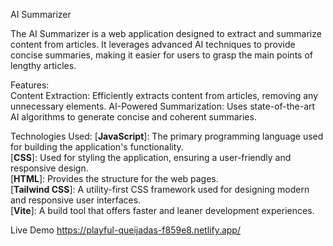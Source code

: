 AI Summarizer

The AI Summarizer is a web application designed to extract and summarize content from articles. It leverages advanced AI techniques to provide concise summaries, making it easier for users to grasp the main points of lengthy articles.  

Features:  
Content Extraction: Efficiently extracts content from articles, removing any unnecessary elements.
AI-Powered Summarization: Uses state-of-the-art AI algorithms to generate concise and coherent summaries.

Technologies Used:
[**JavaScript**]: The primary programming language used for building the application's functionality.  
[**CSS**]: Used for styling the application, ensuring a user-friendly and responsive design.  
[**HTML**]: Provides the structure for the web pages.  
[**Tailwind CSS**]: A utility-first CSS framework used for designing modern and responsive user interfaces.  
[**Vite**]: A build tool that offers faster and leaner development experiences.   

Live Demo https://playful-queijadas-f859e8.netlify.app/
